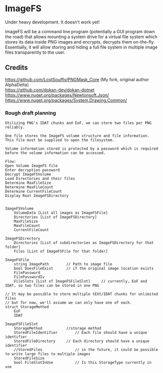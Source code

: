 # ImageFS
Under heavy development. It doesn't work yet!

ImageFS will be a command line program (potentially a GUI program down the road) that allows mounting a system drive for a virtual file system which stores its data inside PNG images and encrypts, decrypts them on-the-fly. Essentially, it will allow storing and hiding a full file system in multiple image files transparently to the user.


## Credits
https://github.com/LostSoulfly/PNGMask_Core (My fork, original author AlphaDelta)  
https://github.com/dokan-dev/dokan-dotnet  
https://www.nuget.org/packages/Newtonsoft.Json/  
https://www.nuget.org/packages/System.Drawing.Common/  


### Rough draft planning
```
Utilizing PNG's IDAT chunks and EoF, we can store two files per PNG reliably.

One file stores the ImageFS volume structure and file information. This file must be supplied to open the filesystem.

Volume information stored is protected by a password which is required before the volume information can be accessed.

Flow:
Open Volume ImageFS file
Enter decryption password
Decrypt ImageFSVolume
Load Directories and their files
Determine MaxFileSize
Determine MaxFileCount
Determine CurrentFileCount
Display Root ImageFSDirectory


ImageFSVolume
	VolumeData [List all images as ImageFSFile]
	Directories [List of ImageFSDirectory]
	MaxFileSize
	MaxFileCount
	CurrentFileCount

ImageFSDirectory
	Directories [List of subdirectories as ImageFSDirectory for that folder]
	Files [List of ImageFSFile for that folder]

ImageFSFile
	string ImagePath		// Path to image file
	bool DoesFileExist		// if the original image location exists
	FilePassword
	FilePasswordIv
	FileSlots [List of ImageFSFileSlot]		// currently, EoF and IDAT, so two files can be stored in one PNG
	
// It may be possible to store multiple tEXt/IDAT chunks for unlimited files
// but for now, we'll assume we can only have one of each.
struct StorageMethod
	EoF
	IDAT
	
ImageFSFileSlot
	StorageMethod		 	//storage method
	StoredFileIdentifier		// Each file should have a unique identifier
	StoredFileDirectory		// Each directory should have a unique identifier
	//StoredFiles				// in the future, it could be possible to write large files to multiple images
	StoredFileSize
	bool FileSlotInUse			// Is this StorageType currently in use
	
  ```
